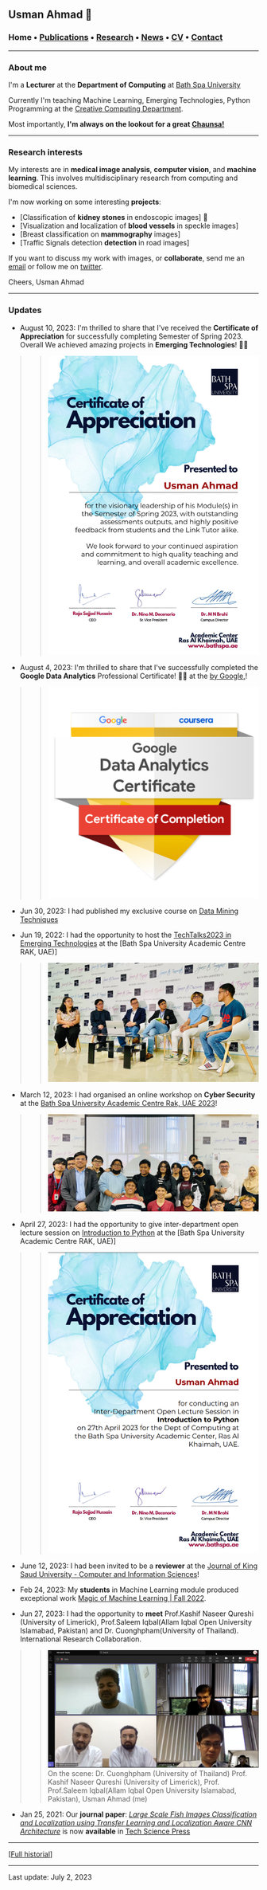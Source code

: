 ## Usman Ahmad 🗻

###  Home • [Publications](/publications) • [Research](/research) • [News](/news) • [CV](/brief_cv)  • [Contact](/contact)
---

  
### About me 

I'm a **Lecturer** at the **Department of Computing** at <a href="https://bathspa.ae/" target="_blank">Bath Spa University</a>

Currently I'm teaching Machine Learning, Emerging Technologies, Python Programming at the [Creative Computing Department](https://www.ccstuds.com/).



Most importantly, **I'm always on the lookout for a great <a href="https://en.wikipedia.org/wiki/Chaunsa" target="_blank">Chaunsa!</a>**
  
  
---

### Research interests

My interests are in **medical image analysis**, **computer vision**,  and **machine learning**. This involves multidisciplinary research from computing and biomedical sciences. 

  
I'm now working on some interesting **projects**:

*  [Classification of **kidney stones** in endoscopic images] 📌
*  [Visualization and localization of **blood vessels** in speckle images]
*  [Breast classification on **mammography** images] 
*  [Traffic Signals detection **detection** in road images] 


If you want to discuss my work with images, or **collaborate**, send me an [email](mailto:usmanahmad50@outlook.com?subject=%20Hello,%20Usman)  or follow me on <a href="https://twitter.com/usmanahmaad50" target="_blank">twitter</a>.


Cheers,
Usman Ahmad

---

### Updates

* August 10, 2023: I'm thrilled to share that I've received  the **Certificate of Appreciation** for successfully completing Semester of Spring 2023. Overall We achieved amazing projects in **Emerging Technologies**! 🚀💼
 
>> ![ ](/files/semester2023.png)







* August 4, 2023: I'm thrilled to share that I've successfully completed the **Google Data Analytics** Professional Certificate! 🚀💼
  at the <a href="https://www.credly.com/badges/5701d784-658e-447e-a2ed-12a88dfde320" target="_blank"> by Google,</a>!
>> ![ ](/files/badge.png)







* Jun 30, 2023: I had published my exclusive course on  [Data Mining Techniques](https://usmanahmad.gitbook.io/data-mining-techniques/)

* Jun 19, 2022: I had the opportunity to host the [TechTalks2023 in Emerging Technologies](https://www.ccstuds.com/post/techtalks2023-in-emerging-technologies) at the [Bath Spa University Academic Centre RAK, UAE)]
>> ![ ](/files/techtalks.webp)

* March 12, 2023: I had organised an online workshop on **Cyber Security** at the <a href="https://www.ccstuds.com/post/cc-dept-organizes-another-seminar-and-workshop-on-cyber-security" target="_blank">Bath Spa University Academic Centre Rak, UAE 2023</a>!
>> ![ ](/files/cyberworkshop.jpg)


* April 27, 2023: I had the opportunity to give inter-department open lecture session on  [Introduction to Python](https://www.ccstuds.com/) at the [Bath Spa University Academic Centre RAK, UAE)]
>> ![ ](/files/interdepartment.png)



* June 12, 2023: I had been invited to be a **reviewer** at the <a href="https://www.editorialmanager.com/jksucis/default2.aspx?pg=login.asp&username=&a=r" target="_blank">Journal of King Saud University - Computer and Information Sciences</a>!



* Feb 24, 2023: My **students** in Machine Learning module produced exceptional work <a href="https://www.ccstuds.com/post/machine-learning-fall-2022" target="_blank">Magic of Machine Learning | Fall 2022</a>.


* Jun 27, 2023: I had the opportunity to **meet** Prof.Kashif Naseer Qureshi (University of Limerick), Prof.Saleem Iqbal(Allam Iqbal Open University Islamabad, Pakistan) and Dr. Cuonghpham(University of Thailand). International Research Collaboration.

>> ![ ](/files/meeting.png)
>> On the scene: Dr. Cuonghpham (University of Thailand) Prof. Kashif Naseer Qureshi (University of Limerick), Prof. Prof.Saleem Iqbal(Allam Iqbal Open University Islamabad, Pakistan), Usman Ahmad (me)

* Jan 25, 2021:  Our **journal paper**: *<a href="https://www.techscience.com/csse/v45n2/50415/pdf" target="_blank">Large Scale Fish Images Classification and Localization using Transfer
Learning and Localization Aware CNN Architecture</a>* is now **available** in <a href="https://www.techscience.com/csse/v45n2/50415/pdf" target="_blank">Tech Science Press</a>


---

[[Full historial](/news)]


--- 
Last update: July 2, 2023 
